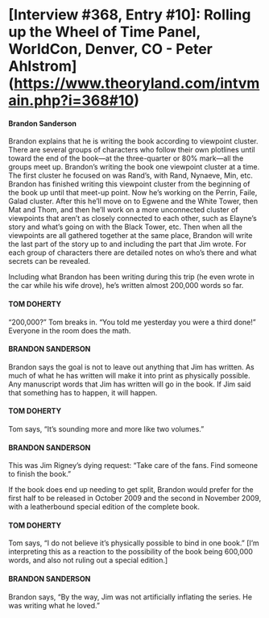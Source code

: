 # [Interview #368, Entry #10]: Rolling up the Wheel of Time Panel, WorldCon, Denver, CO - Peter Ahlstrom](https://www.theoryland.com/intvmain.php?i=368#10)

#### Brandon Sanderson

Brandon explains that he is writing the book according to viewpoint cluster. There are several groups of characters who follow their own plotlines until toward the end of the book—at the three-quarter or 80% mark—all the groups meet up. Brandon’s writing the book one viewpoint cluster at a time. The first cluster he focused on was Rand’s, with Rand, Nynaeve, Min, etc. Brandon has finished writing this viewpoint cluster from the beginning of the book up until that meet-up point. Now he’s working on the Perrin, Faile, Galad cluster. After this he’ll move on to Egwene and the White Tower, then Mat and Thom, and then he’ll work on a more unconnected cluster of viewpoints that aren’t as closely connected to each other, such as Elayne’s story and what’s going on with the Black Tower, etc. Then when all the viewpoints are all gathered together at the same place, Brandon will write the last part of the story up to and including the part that Jim wrote. For each group of characters there are detailed notes on who’s there and what secrets can be revealed.

Including what Brandon has been writing during this trip (he even wrote in the car while his wife drove), he’s written almost 200,000 words so far.

#### TOM DOHERTY

“200,000?” Tom breaks in. “You told me yesterday you were a third done!” Everyone in the room does the math.

#### BRANDON SANDERSON

Brandon says the goal is not to leave out anything that Jim has written. As much of what he has written will make it into print as physically possible. Any manuscript words that Jim has written will go in the book. If Jim said that something has to happen, it will happen.

#### TOM DOHERTY

Tom says, “It’s sounding more and more like two volumes.”

#### BRANDON SANDERSON

This was Jim Rigney’s dying request: “Take care of the fans. Find someone to finish the book.”

If the book does end up needing to get split, Brandon would prefer for the first half to be released in October 2009 and the second in November 2009, with a leatherbound special edition of the complete book.

#### TOM DOHERTY

Tom says, “I do not believe it’s physically possible to bind in one book.” [I’m interpreting this as a reaction to the possibility of the book being 600,000 words, and also not ruling out a special edition.]

#### BRANDON SANDERSON

Brandon says, “By the way, Jim was not artificially inflating the series. He was writing what he loved.”

